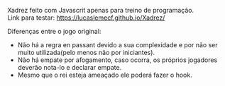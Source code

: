 Xadrez feito com Javascrit apenas para treino de programação.</br>
Link para testar: https://lucaslemecf.github.io/Xadrez/

Diferenças entre o jogo original: </br>
- Não há a regra en passant devido a sua complexidade e por não ser muito utilizada(pelo menos não por iniciantes). </br>
- Não há empate por afogamento, caso ocorra, os próprios jogadores deverão nota-lo e declarar empate. </br>
- Mesmo que o rei esteja ameaçado ele poderá fazer o hook.
